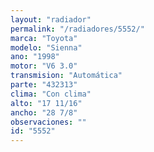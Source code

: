 ```yaml
---
layout: "radiador"
permalink: "/radiadores/5552/"
marca: "Toyota"
modelo: "Sienna"
ano: "1998"
motor: "V6 3.0"
transmision: "Automática"
parte: "432313"
clima: "Con clima"
alto: "17 11/16"
ancho: "28 7/8"
observaciones: ""
id: "5552"
---
```


